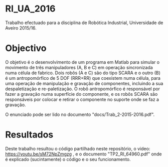 # RI_UA_2016
Trabalho efectuado para a disciplina de Robótica Industrial, Universidade de Aveiro 2015/16.

# Objectivo
O objetivo é o desenvolvimento de um programa em Matlab para simular o movimento de três manipuladores (A, B
e C) em operação sincronizada numa célula de fabrico. Dois robôs (A e C) são do tipo SCARA e o outro (B) é um
antropomórfico de 5 DOF (RRR+RR) que coexistem numa célula, para uma operação de manipulação e gravação de
componentes, incluindo a sua despaletização e re-paletização. O robô antropomórfico é responsável por fazer a
gravação numa superfície do componente, e os robôs SCARA são responsáveis por colocar e retirar o componente no
suporte onde se faz a gravação.

O enunciado pode ser lido no documento "docs/Trab_2-2015-2016.pdf".

# Resultados
Deste trabalho resultou o código partilhado neste repositório, o video: https://youtu.be/sM72NpZmgzg , e o documento "TP2_RI_64960.pdf" onde é explicado (sucintamente) o código e o seu funcionamento.
